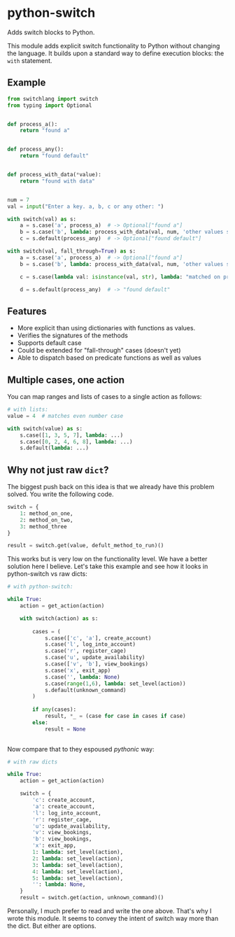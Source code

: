 # python-switch

Adds switch blocks to Python.

This module adds explicit switch functionality to Python 
without changing the language. It builds upon a standard
way to define execution blocks: the `with` statement.

## Example

```python
from switchlang import switch
from typing import Optional


def process_a():
    return "found a"


def process_any():
    return "found default"


def process_with_data(*value):
    return "found with data"


num = 7
val = input("Enter a key. a, b, c or any other: ")

with switch(val) as s:
    a = s.case('a', process_a)  # -> Optional["found a"]
    b = s.case('b', lambda: process_with_data(val, num, 'other values still'))  # -> Optional["found with data"]
    c = s.default(process_any)  # -> Optional["found default"]

with switch(val, fall_through=True) as s:
    a = s.case('a', process_a)  # -> Optional["found a"]
    b = s.case('b', lambda: process_with_data(val, num, 'other values still'))  # -> Optional["found with data"]

    c = s.case(lambda val: isinstance(val, str), lambda: "matched on predicate")  # -> "matched on predicate"

    d = s.default(process_any)  # -> "found default"
``` 

## Features

* More explicit than using dictionaries with functions as values.
* Verifies the signatures of the methods
* Supports default case
* Could be extended for "fall-through" cases (doesn't yet)
* Able to dispatch based on predicate functions as well as values

## Multiple cases, one action

You can map ranges and lists of cases to a single action as follows:

```python
# with lists:
value = 4  # matches even number case

with switch(value) as s:
    s.case([1, 3, 5, 7], lambda: ...)
    s.case([0, 2, 4, 6, 8], lambda: ...)
    s.default(lambda: ...)
``` 

## Why not just raw `dict`?

The biggest push back on this idea is that we already have this problem solved.
You write the following code.

```python
switch = {
    1: method_on_one,
    2: method_on_two,
    3: method_three
}

result = switch.get(value, defult_method_to_run)()
```

This works but is very low on the functionality level. We have a better solution here 
I believe. Let's take this example and see how it looks in python-switch vs raw dicts:

```python
# with python-switch:

while True:
    action = get_action(action)

    with switch(action) as s:
        
        cases = (
            s.case(['c', 'a'], create_account)
            s.case('l', log_into_account)
            s.case('r', register_cage)
            s.case('u', update_availability)
            s.case(['v', 'b'], view_bookings)
            s.case('x', exit_app)
            s.case('', lambda: None)
            s.case(range(1,6), lambda: set_level(action))
            s.default(unknown_command)
        )
        
        if any(cases):
            result, *_ = (case for case in cases if case)
        else:
            result = None
    
```

Now compare that to they espoused *pythonic* way:

```python
# with raw dicts

while True:
    action = get_action(action)

    switch = {
        'c': create_account,
        'a': create_account,
        'l': log_into_account,
        'r': register_cage,
        'u': update_availability,
        'v': view_bookings,
        'b': view_bookings,
        'x': exit_app,
        1: lambda: set_level(action),
        2: lambda: set_level(action),
        3: lambda: set_level(action),
        4: lambda: set_level(action),
        5: lambda: set_level(action),
        '': lambda: None,
    }
    result = switch.get(action, unknown_command)()
```

Personally, I much prefer to read and write the one above. That's why I wrote this module.
It seems to convey the intent of switch way more than the dict. But either are options.
